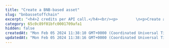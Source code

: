 ```yaml
---
title: "Create a BNB-based asset"
slug: "bnbassetoffchain"
excerpt: "<h4>2 credits per API call.</h4><br/><p>        \n<p>Create a BNB-based asset in a virtual account. The asset must first be <a href=\"https://docs.bnbchain.org/docs/beaconchain/learn/BEP8\" target=\"_blank\">created and configured on BNB Beacon Chain blockhain</a>.</p>\n<p>This API call will create an internal virtual currency. You can create virtual accounts with off-chain support.</p>"
category: 65c0c89f01bfc0001709afa1
hidden: false
createdAt: "Mon Feb 05 2024 11:38:10 GMT+0000 (Coordinated Universal Time)"
updatedAt: "Mon Feb 05 2024 11:38:16 GMT+0000 (Coordinated Universal Time)"
---
```

